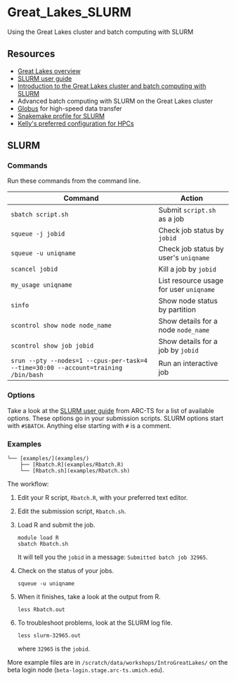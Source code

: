 # Great_Lakes_SLURM
Using the Great Lakes cluster and batch computing with SLURM 

## Resources

* [Great Lakes overview](https://arc-ts.umich.edu/greatlakes/)
* [SLURM user guide](https://arc-ts.umich.edu/greatlakes/slurm-user-guide/)
* [Introduction to the Great Lakes cluster and batch computing with SLURM](https://docs.google.com/presentation/d/1yZCyfBaK9GVCI64oUW-99HtUO5RNwSlqpeUNo8BjgWI/edit#slide=id.p1)
* Advanced batch computing with SLURM on the Great Lakes cluster
* [Globus](https://arc-ts.umich.edu/globus/) for high-speed data transfer
* [Snakemake profile for SLURM](https://github.com/Snakemake-Profiles/slurm)
* [Kelly's preferred configuration for HPCs](https://github.com/kelly-sovacool/hpc-config)

## SLURM

### Commands

Run these commands from the command line.

| Command | Action |
|---------|--------|
| `sbatch script.sh` | Submit `script.sh` as a job |
| `squeue -j jobid` | Check job status by `jobid` |
| `squeue -u uniqname` | Check job status by user's `uniqname`|
| `scancel jobid` | Kill a job by `jobid` |
| `my_usage uniqname` | List resource usage for user `uniqname`|
| `sinfo` | Show node status by partition |
| `scontrol show node node_name` | Show details for a node `node_name` |
| `scontrol show job jobid` | Show details for a job by `jobid`|
| `srun --pty --nodes=1 --cpus-per-task=4 --time=30:00 --account=training /bin/bash` | Run an interactive job |

### Options

Take a look at the [SLURM user guide](https://arc-ts.umich.edu/greatlakes/slurm-user-guide/) from ARC-TS for a list of available options.
These options go in your submission scripts. SLURM options start with `#SBATCH`. Anything else starting with `#` is a comment.

### Examples

```
└── [examples/](examples/)
    ├── [Rbatch.R](examples/Rbatch.R)
    └── [Rbatch.sh](examples/Rbatch.sh)
```

The workflow:

1. Edit your R script, `Rbatch.R`, with your preferred text editor.

1. Edit the submission script, `Rbatch.sh`. 

1. Load R and submit the job.
	```
	module load R
	sbatch Rbatch.sh
	```
	It will tell you the `jobid` in a message: `Submitted batch job 32965`.

1. Check on the status of your jobs.
	```
	squeue -u uniqname
	```
1. When it finishes, take a look at the output from R.
	```
	less Rbatch.out
	```
1. To troubleshoot problems, look at the SLURM log file.
	```
	less slurm-32965.out
	```
	where `32965` is the `jobid`.

More example files are in `/scratch/data/workshops/IntroGreatLakes/` on the beta login node (`beta-login.stage.arc-ts.umich.edu`).
